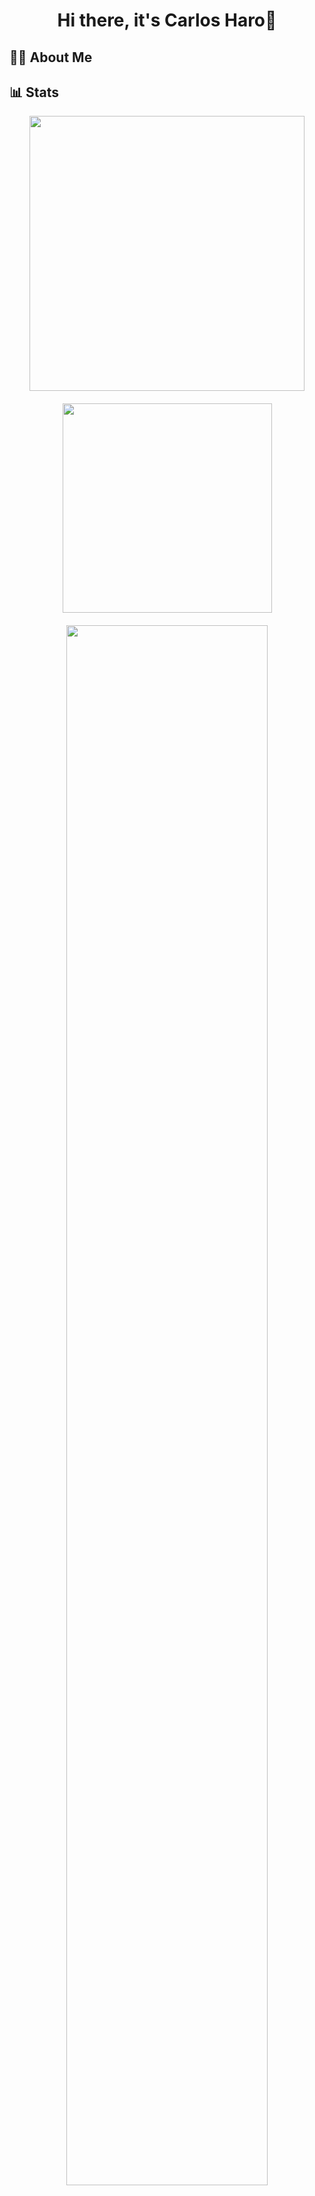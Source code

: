<div id="header" align="center">
  <h1> Hi there, it's Carlos Haro👋</h1>
</div>

## 🧑‍💻 About Me

## 📊 Stats

<div align="center">

  <!-- Stats + Top Langs Side-by-Side -->
  <div style="display: flex; flex-wrap: wrap; justify-content: center; gap: 20px; margin-bottom: 20px;">
    <img src="https://github-readme-stats.vercel.app/api?username=carlosviniharo&show_icons=true&theme=tokyonight&layout=compact" style="width: 440px; max-width: 100%;" />
    <img src="https://github-readme-stats.vercel.app/api/top-langs/?username=carlosviniharo&show_icons=true&theme=tokyonight&layout=compact" style="width: 335px; max-width: 100%;" />
  </div>

  <!-- Profile Summary Full Width -->
  <img src="https://github-profile-summary-cards.vercel.app/api/cards/profile-details?username=carlosviniharo&theme=tokyonight" style="width: 80%; max-width: 900px; height: auto;" />

</div>

## 🛠 Tech Stack


### 💻 Languages  
![Languages](https://skillicons.dev/icons?i=py,js,php,c,java)![](https://img.shields.io/badge/C++-00599C?style=for-the-badge&logo=cplusplus&logoColor=white)

### 🧰 Frameworks  
![Frameworks](https://skillicons.dev/icons?i=django,flask,react,nodejs)![](https://img.shields.io/badge/Spring_Boot-6DB33F?style=for-the-badge&logo=springboot&logoColor=white)

## 📫 Contact Me

[![LinkedIn](https://img.shields.io/badge/LinkedIn-Profile-blue?logo=linkedin&style=for-the-badge)](https://www.linkedin.com/in/carlos-haro-araguillin-70b985171/)

              
- 🔭 I’m currently working on ...
- 🌱 I’m currently learning ...
- 👯 I’m looking to collaborate on ...
- 🤔 I’m looking for help with ...
- 💬 Ask me about ...
- 📫 How to reach me: ...
- 😄 Pronouns: ...
- ⚡ Fun fact: ...
